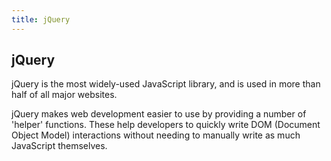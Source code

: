 ```yaml
---
title: jQuery
---
```

## jQuery

jQuery is the most widely-used JavaScript library, and is used in more than half of all major websites. 


jQuery makes web development easier to use by providing a number of 'helper' functions. These help developers to quickly write DOM (Document Object Model) interactions without needing to manually write as much JavaScript themselves.